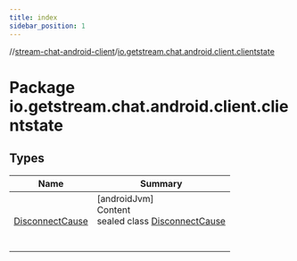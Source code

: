```yaml
---
title: index
sidebar_position: 1
---
```

//[stream-chat-android-client](../../index.md)/[io.getstream.chat.android.client.clientstate](index.md)



# Package io.getstream.chat.android.client.clientstate  


## Types  
  
|  Name |  Summary | 
|---|---|
| <a name="io.getstream.chat.android.client.clientstate/DisconnectCause///PointingToDeclaration/"></a>[DisconnectCause](DisconnectCause/index.md)| <a name="io.getstream.chat.android.client.clientstate/DisconnectCause///PointingToDeclaration/"></a>[androidJvm]  <br/>Content  <br/>sealed class [DisconnectCause](DisconnectCause/index.md)  <br/><br/><br/>|

